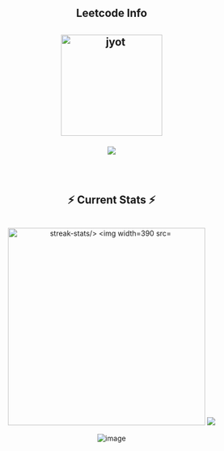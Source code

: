 
<div align="center"> 
  
<!--   <h2>🐍 Contributions 🐍</h2>
  <img alt="snake eating my contributions" src="https://raw.githubusercontent.com/salesp07/salesp07/output/github-contribution-grid-snake.svg" />
</div> -->
<h2 align="center">Leetcode Info<h2>  
<p align="center">
  <a href="https://leetcode.com/u/user0641dj/" target="_blank"><img align="center" src="https://assets.leetcode.com/static_assets/marketing/2024-50-lg.png"alt="jyot" height="200" width="200" /></a>
<!--   <a href="https://leetcode.com/u/user0641dj/" target="_blank"><img align="center" src="https://assets.leetcode.com/static_assets/marketing/2024-200.gif" alt="jyot" height="200" width="200" /></a> -->
<!--   <a href="https://leetcode.com/u/user0641dj/" target="_blank"><img align="center" src="https://assets.leetcode.com/static_assets/marketing/2024-100.gif" alt="jyot" height="200" width="200" /></a> -->
</p>
<p align="center">
  
  <img  align=top flex-grow=1 src="https://leetcard.jacoblin.cool/user0641dj?theme=dark&font=Nunito&ext=heatmap" />  
</p>




<br/>
  <h2 align="center">⚡ Current Stats ⚡</h2>
<br>
<div align=center>
 <img width=390 src="https://github-readme-stats.vercel.app/api?username=Tanush008&theme=dark&hide_border=true&include_all_commits=false&count_private=false" alt="streak-stats/>
<img width=390 src="https://github-readme-streak-stats.herokuapp.com/?user=Tanush008&theme=dark&hide_border=true" alt="readme.md"/>
<img widht=325 src="https://github-readme-stats.vercel.app/api/top-langs/?username=Tanush008&theme=dark&hide_border=true&include_all_commits=false&count_private=false&layout=compact"/>
  
![image](https://github.com/user-attachments/assets/ca80c88e-d862-4415-93b5-751274b75e7b)

</div>

  <br/>

<br/><br/>
